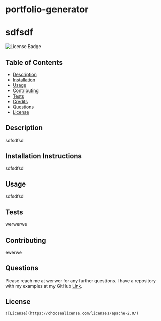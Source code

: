 # portfolio-generator

# sdfsdf
  ![License Badge](https://img.shields.io/badge/License-Apache-brightgreen)

  ## Table of Contents
  * [Description](#description)
  * [Installation](#installation)
  * [Usage](#usage)
  * [Contributing](#contributing)
  * [Tests](#tests)
  * [Credits](#credits)
  * [Questions](#questions)
  * [License](#license)
  
  ## Description
  sdfsdfsd
  
  ## Installation Instructions
  sdfsdfsd
  
  ## Usage
  sdfsdfsd
  
  ## Tests
  werwerwe
  
  ## Contributing
  ewerwe
  
  ## Questions
  Please reach me at werwer for any further questions. I have a repository with my examples at my GitHub [Link](https://github.com/werwer).
  
  ## License
    ![License](https://choosealicense.com/licenses/apache-2.0/)
